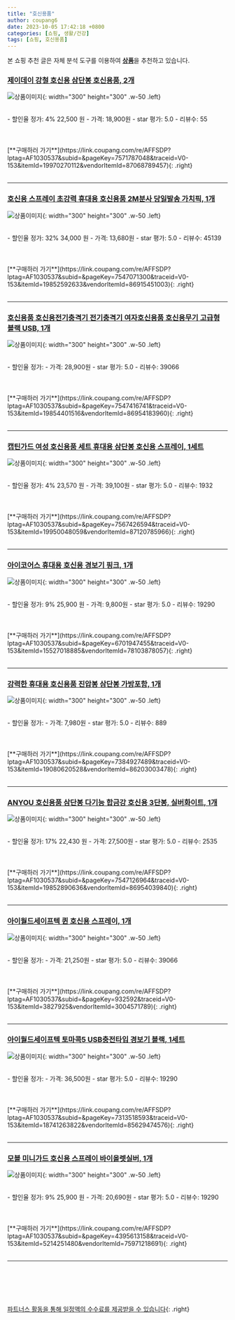 ```yaml
---
title: "호신용품"
author: coupang6
date: 2023-10-05 17:42:18 +0800
categories: [쇼핑, 생활/건강]
tags: [쇼핑, 호신용품]
---
```


본 쇼핑 추천 글은 자체 분석 도구를 이용하여 [**상품**](https://link.coupang.com/a/bao1ui)을 추천하고 있습니다.

### [제이데이 강철 호신용 삼단봉 호신용품, 2개](https://link.coupang.com/re/AFFSDP?lptag=AF1030537&subid=&pageKey=7571787048&traceid=V0-153&itemId=19970270112&vendorItemId=87068789457)

![상품이미지](https://thumbnail9.coupangcdn.com/thumbnails/remote/230x230ex/image/vendor_inventory/b7ff/b286fc2243c3fb0e4ec0c6d17b1a43dafb4263ea4a4f0fb4447e9582c1d4.jpg){: width="300" height="300" .w-50 .left}


<br>
- 할인율 정가: 4%  22,500   원
- 가격: 18,900원
- star 평가: 5.0
- 리뷰수: 55
<br>
<br>
<br>
<br>
[**구매하러 가기**](https://link.coupang.com/re/AFFSDP?lptag=AF1030537&subid=&pageKey=7571787048&traceid=V0-153&itemId=19970270112&vendorItemId=87068789457){: .right}
<br>
<br>

---

### [호신용 스프레이 초강력 휴대용 호신용품 2M분사 당일발송 가치픽, 1개](https://link.coupang.com/re/AFFSDP?lptag=AF1030537&subid=&pageKey=7547071300&traceid=V0-153&itemId=19852592633&vendorItemId=86915451003)

![상품이미지](https://thumbnail8.coupangcdn.com/thumbnails/remote/230x230ex/image/vendor_inventory/a30d/40677fa2550eb16a18e9a495db1eb2e33d16d8ec583c04fee7131fb38b6a.jpg){: width="300" height="300" .w-50 .left}


<br>
- 할인율 정가: 32%  34,000   원
- 가격: 13,680원
- star 평가: 5.0
- 리뷰수: 45139
<br>
<br>
<br>
<br>
[**구매하러 가기**](https://link.coupang.com/re/AFFSDP?lptag=AF1030537&subid=&pageKey=7547071300&traceid=V0-153&itemId=19852592633&vendorItemId=86915451003){: .right}
<br>
<br>

---

### [호신용품 호신용전기충격기 전기충격기 여자호신용품 호신용무기 고급형 블랙 USB, 1개](https://link.coupang.com/re/AFFSDP?lptag=AF1030537&subid=&pageKey=7547416741&traceid=V0-153&itemId=19854401516&vendorItemId=86954183960)

![상품이미지](https://thumbnail10.coupangcdn.com/thumbnails/remote/230x230ex/image/vendor_inventory/ccac/48dece46b451f61125ed2f9ad7bc2c27d487a1230929dd17fc844e86ace1.png){: width="300" height="300" .w-50 .left}


<br>
- 할인율 정가: 
- 가격: 28,900원
- star 평가: 5.0
- 리뷰수: 39066
<br>
<br>
<br>
<br>
[**구매하러 가기**](https://link.coupang.com/re/AFFSDP?lptag=AF1030537&subid=&pageKey=7547416741&traceid=V0-153&itemId=19854401516&vendorItemId=86954183960){: .right}
<br>
<br>

---

### [캡틴가드 여성 호신용품 세트 휴대용 삼단봉 호신용 스프레이, 1세트](https://link.coupang.com/re/AFFSDP?lptag=AF1030537&subid=&pageKey=7567426594&traceid=V0-153&itemId=19950048059&vendorItemId=87120785966)

![상품이미지](https://thumbnail8.coupangcdn.com/thumbnails/remote/230x230ex/image/vendor_inventory/d8f7/bd4f70dd5a90ba11a6e3c091acde4d53826192901014e78b20f540e27da0.png){: width="300" height="300" .w-50 .left}


<br>
- 할인율 정가: 4%  23,570   원
- 가격: 39,100원
- star 평가: 5.0
- 리뷰수: 1932
<br>
<br>
<br>
<br>
[**구매하러 가기**](https://link.coupang.com/re/AFFSDP?lptag=AF1030537&subid=&pageKey=7567426594&traceid=V0-153&itemId=19950048059&vendorItemId=87120785966){: .right}
<br>
<br>

---

### [아이코어스 휴대용 호신용 경보기 핑크, 1개](https://link.coupang.com/re/AFFSDP?lptag=AF1030537&subid=&pageKey=6701947455&traceid=V0-153&itemId=15527018885&vendorItemId=78103878057)

![상품이미지](https://thumbnail9.coupangcdn.com/thumbnails/remote/230x230ex/image/retail/images/113287981364046-e6451f53-4439-4f8a-af09-9435e790f513.png){: width="300" height="300" .w-50 .left}


<br>
- 할인율 정가: 9%  25,900   원
- 가격: 9,800원
- star 평가: 5.0
- 리뷰수: 19290
<br>
<br>
<br>
<br>
[**구매하러 가기**](https://link.coupang.com/re/AFFSDP?lptag=AF1030537&subid=&pageKey=6701947455&traceid=V0-153&itemId=15527018885&vendorItemId=78103878057){: .right}
<br>
<br>

---

### [강력한 휴대용 호신용품 진압봉 삼단봉 가방포함, 1개](https://link.coupang.com/re/AFFSDP?lptag=AF1030537&subid=&pageKey=7384927489&traceid=V0-153&itemId=19080620528&vendorItemId=86203003478)

![상품이미지](https://thumbnail8.coupangcdn.com/thumbnails/remote/230x230ex/image/vendor_inventory/01c9/d2acc929e241d89a085b27f5eb58a1f98f248fd728a92f7ec1a63bb49f66.jpg){: width="300" height="300" .w-50 .left}


<br>
- 할인율 정가: 
- 가격: 7,980원
- star 평가: 5.0
- 리뷰수: 889
<br>
<br>
<br>
<br>
[**구매하러 가기**](https://link.coupang.com/re/AFFSDP?lptag=AF1030537&subid=&pageKey=7384927489&traceid=V0-153&itemId=19080620528&vendorItemId=86203003478){: .right}
<br>
<br>

---

### [ANYOU 호신용품 삼단봉 다기능 합금강 호신용 3단봉, 실버화이트, 1개](https://link.coupang.com/re/AFFSDP?lptag=AF1030537&subid=&pageKey=7547126964&traceid=V0-153&itemId=19852890636&vendorItemId=86954039840)

![상품이미지](https://thumbnail9.coupangcdn.com/thumbnails/remote/230x230ex/image/vendor_inventory/468a/0e2039b995a9ef46484e5e80c81e79543d64d2a90ce67f5d0c34ff0c3cea.jpg){: width="300" height="300" .w-50 .left}


<br>
- 할인율 정가: 17%  22,430   원
- 가격: 27,500원
- star 평가: 5.0
- 리뷰수: 2535
<br>
<br>
<br>
<br>
[**구매하러 가기**](https://link.coupang.com/re/AFFSDP?lptag=AF1030537&subid=&pageKey=7547126964&traceid=V0-153&itemId=19852890636&vendorItemId=86954039840){: .right}
<br>
<br>

---

### [아이월드세이프텍 퀸 호신용 스프레이, 1개](https://link.coupang.com/re/AFFSDP?lptag=AF1030537&subid=&pageKey=932592&traceid=V0-153&itemId=3827925&vendorItemId=3004571789)

![상품이미지](https://thumbnail7.coupangcdn.com/thumbnails/remote/230x230ex/image/product/image/vendoritem/2016/05/18/3004571789/d24c9aad-abc7-44b0-ba74-1f9f884f987c.jpg){: width="300" height="300" .w-50 .left}


<br>
- 할인율 정가: 
- 가격: 21,250원
- star 평가: 5.0
- 리뷰수: 39066
<br>
<br>
<br>
<br>
[**구매하러 가기**](https://link.coupang.com/re/AFFSDP?lptag=AF1030537&subid=&pageKey=932592&traceid=V0-153&itemId=3827925&vendorItemId=3004571789){: .right}
<br>
<br>

---

### [아이월드세이프텍 토마콕5 USB충전타입 경보기 블랙, 1세트](https://link.coupang.com/re/AFFSDP?lptag=AF1030537&subid=&pageKey=7313518593&traceid=V0-153&itemId=18741263822&vendorItemId=85629474576)

![상품이미지](https://thumbnail6.coupangcdn.com/thumbnails/remote/230x230ex/image/rs_quotation_api/p1ee2ydp/5c1e4df19ecb48eb91dee98f6a0ade31.jpg){: width="300" height="300" .w-50 .left}


<br>
- 할인율 정가: 
- 가격: 36,500원
- star 평가: 5.0
- 리뷰수: 19290
<br>
<br>
<br>
<br>
[**구매하러 가기**](https://link.coupang.com/re/AFFSDP?lptag=AF1030537&subid=&pageKey=7313518593&traceid=V0-153&itemId=18741263822&vendorItemId=85629474576){: .right}
<br>
<br>

---

### [모블 미니가드 호신용 스프레이 바이올렛실버, 1개](https://link.coupang.com/re/AFFSDP?lptag=AF1030537&subid=&pageKey=4395613158&traceid=V0-153&itemId=5214251480&vendorItemId=75971218691)

![상품이미지](https://thumbnail10.coupangcdn.com/thumbnails/remote/230x230ex/image/retail/images/2021/05/18/17/4/91f96990-d14b-4402-a67b-db49b5807d2c.jpg){: width="300" height="300" .w-50 .left}


<br>
- 할인율 정가: 9%  25,900   원
- 가격: 20,690원
- star 평가: 5.0
- 리뷰수: 19290
<br>
<br>
<br>
<br>
[**구매하러 가기**](https://link.coupang.com/re/AFFSDP?lptag=AF1030537&subid=&pageKey=4395613158&traceid=V0-153&itemId=5214251480&vendorItemId=75971218691){: .right}
<br>
<br>

---
<br><br><br><br><br> [파트너스 활동을 통해 일정액의 수수료를 제공받을 수 있습니다](https://link.coupang.com/a/bao1ui){: .right}